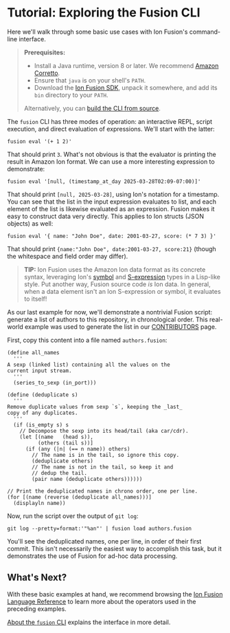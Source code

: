 <!-- Copyright Ion Fusion contributors. All rights reserved. -->
<!-- SPDX-License-Identifier: Apache-2.0 -->

# Tutorial: Exploring the Fusion CLI

Here we'll walk through some basic use cases with Ion Fusion's command-line interface.

> **Prerequisites:** 
>
> * Install a Java runtime, version 8 or later. We recommend [Amazon Corretto][].
> * Ensure that `java` is on your shell's `PATH`.
> * Download the [Ion Fusion SDK][SDK], unpack it somewhere, and add its
>   `bin` directory to your `PATH`.
>
> Alternatively, you can [build the CLI from source](howto_build.html).

The `fusion` CLI has three modes of operation: an interactive REPL, script execution, and direct
evaluation of expressions. We'll start with the latter:

    fusion eval '(+ 1 2)'

That should print `3`.  What's not obvious is that the evaluator is printing the result in
Amazon Ion format.  We can use a more interesting expression to demonstrate:

    fusion eval '[null, (timestamp_at_day 2025-03-28T02:09-07:00)]'

That should print `[null, 2025-03-28]`, using Ion's notation for a timestamp. You can see that the
list in the input expression evaluates to list, and each element of the list is likewise evaluated
as an expression. Fusion makes it easy to construct data very directly. This applies to Ion structs
(JSON objects) as well:

    fusion eval '{ name: "John Doe", date: 2001-03-27, score: (* 7 3) }'

That should print `{name:"John Doe", date:2001-03-27, score:21}` (though the whitespace and field
order may differ).

> **TIP:**
> Ion Fusion uses the Amazon Ion data format as its concrete syntax, leveraging Ion's [symbol][]
> and [S-expression][sexp] types in a Lisp-like style. Put another way, Fusion source code _is_
> Ion data. In general, when a data element isn't an Ion S-expression or symbol, it evaluates to
> itself!

As our last example for now, we'll demonstrate a nontrivial Fusion script: generate a list of
authors to this repository, in chronological order. This real-world example was used to generate the
list in our [CONTRIBUTORS][] page.

First, copy this content into a file named `authors.fusion`:


    (define all_names
      '''
    A sexp (linked list) containing all the values on the
    current input stream.
      '''
      (series_to_sexp (in_port)))
    
    (define (deduplicate s)
      '''
    Remove duplicate values from sexp `s`, keeping the _last_
    copy of any duplicates.
      '''
      (if (is_empty s) s
        // Decompose the sexp into its head/tail (aka car/cdr).
        (let [(name   (head s)),
              (others (tail s))]
          (if (any (|n| (== n name)) others)
            // The name is in the tail, so ignore this copy.
            (deduplicate others)
            // The name is not in the tail, so keep it and
            // dedup the tail.
            (pair name (deduplicate others))))))
    
    // Print the deduplicated names in chrono order, one per line.
    (for [(name (reverse (deduplicate all_names)))]
      (displayln name))


Now, run the script over the output of `git log`:

    git log --pretty=format:'"%an"' | fusion load authors.fusion

You'll see the deduplicated names, one per line, in order of their first commit. This isn't
necessarily the easiest way to accomplish this task, but it demonstrates the use of Fusion for
ad-hoc data processing.


## What's Next?

With these basic examples at hand, we recommend browsing the
[Ion Fusion Language Reference](fusion.html) to learn more about the operators used in the 
preceding examples.

[About the `fusion` CLI](about_cli.html) explains the interface in more detail.


[Amazon Corretto]: https://aws.amazon.com/corretto
[CONTRIBUTORS]: https://github.com/ion-fusion/fusion-java/blob/main/CONTRIBUTORS.md
[SDK]:          https://github.com/ion-fusion/fusion-java/releases
[sexp]:   https://amazon-ion.github.io/ion-docs/docs/spec.html#sexp
[symbol]: https://amazon-ion.github.io/ion-docs/docs/spec.html#symbol
